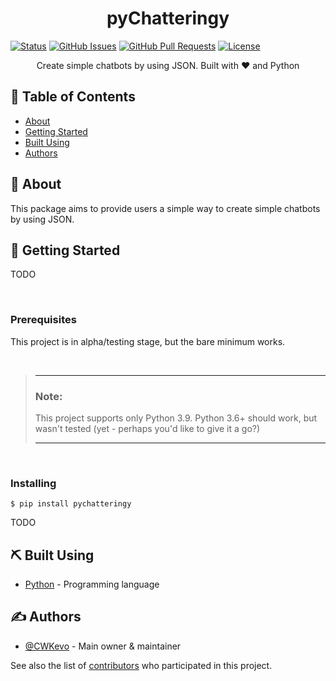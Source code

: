 
<h1 align="center">pyChatteringy</h3>

<p align="center">

  [![Status](https://img.shields.io/badge/status-active-success.svg)]() 
  [![GitHub Issues](https://img.shields.io/github/issues/CWKevo/pychatteringy.svg)](https://github.com/CWKevo/pychatteringy/issues)
  [![GitHub Pull Requests](https://img.shields.io/github/issues-pr/CWKevo/pychatteringy.svg)](https://github.com/CWKevo/pychatteringy/pulls)
  [![License](https://img.shields.io/badge/license-GPL%203.0-blue.svg)](https://github.com/CWKevo/pychatteringy/LICENSE)

</p>

<p align="center"> Create simple chatbots by using JSON. Built with ♥ and Python
    <br/> 
</p>

## 📝 Table of Contents
- [About](#about)
- [Getting Started](#getting_started)
- [Built Using](#built_using)
- [Authors](#authors)

## 🧐 About <a name="about"></a>
This package aims to provide users a simple way to create simple chatbots by using JSON.

## 🏁 Getting Started <a name="getting_started"></a>
TODO

<br/>

### Prerequisites
This project is in alpha/testing stage, but the bare minimum works.

<br/>

> ---
> ### Note:
> This project supports only Python 3.9.
> Python 3.6+ should work, but wasn't tested (yet - perhaps you'd like to give it a go?)
> 
> ---

<br/>

### Installing

```
$ pip install pychatteringy
```

TODO

## ⛏️ Built Using <a name="built_using"></a>
- [Python](https://www.python.org/) - Programming language

## ✍️ Authors <a name="authors"></a>
- [@CWKevo](https://github.com/CWKevo) - Main owner & maintainer

See also the list of [contributors](https://github.com/CWKevo/pyChatteringy/contributors) who participated in this project.
